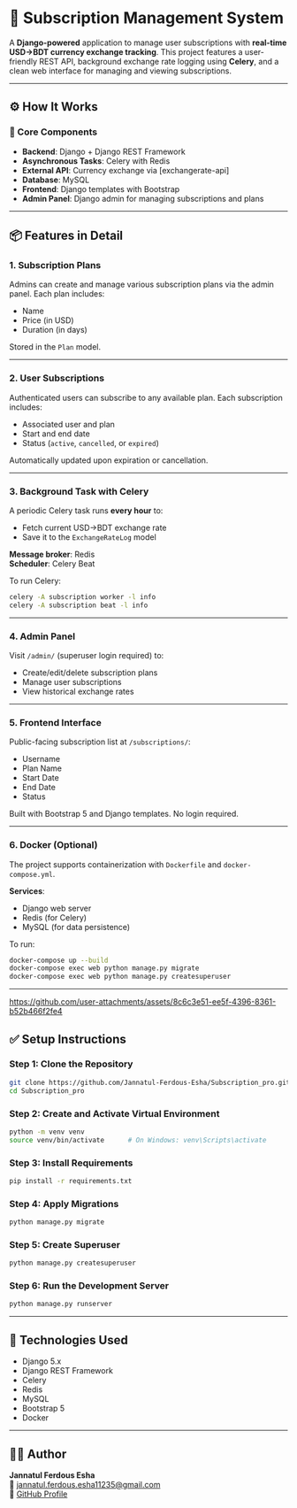 # 🧾 Subscription Management System

A **Django-powered** application to manage user subscriptions with **real-time USD→BDT currency exchange tracking**. This project features a user-friendly REST API, background exchange rate logging using **Celery**, and a clean web interface for managing and viewing subscriptions.

---

## ⚙️ How It Works

### 🔗 Core Components

- **Backend**: Django + Django REST Framework  
- **Asynchronous Tasks**: Celery with Redis  
- **External API**: Currency exchange via [exchangerate-api]  
- **Database**: MySQL   
- **Frontend**: Django templates with Bootstrap  
- **Admin Panel**: Django admin for managing subscriptions and plans  

---

## 📦 Features in Detail

### 1. Subscription Plans

Admins can create and manage various subscription plans via the admin panel. Each plan includes:

- Name  
- Price (in USD)  
- Duration (in days)  

Stored in the `Plan` model.

---

### 2. User Subscriptions

Authenticated users can subscribe to any available plan. Each subscription includes:

- Associated user and plan  
- Start and end date  
- Status (`active`, `cancelled`, or `expired`)  

Automatically updated upon expiration or cancellation.

---

### 3. Background Task with Celery

A periodic Celery task runs **every hour** to:

- Fetch current USD→BDT exchange rate  
- Save it to the `ExchangeRateLog` model  

**Message broker**: Redis  
**Scheduler**: Celery Beat  

To run Celery:

```bash
celery -A subscription worker -l info
celery -A subscription beat -l info
```

---

### 4. Admin Panel

Visit `/admin/` (superuser login required) to:

- Create/edit/delete subscription plans  
- Manage user subscriptions  
- View historical exchange rates  

---

### 5. Frontend Interface

Public-facing subscription list at `/subscriptions/`:

- Username  
- Plan Name  
- Start Date  
- End Date  
- Status  

Built with Bootstrap 5 and Django templates. No login required.

---

### 6. Docker (Optional)

The project supports containerization with `Dockerfile` and `docker-compose.yml`.

**Services**:

- Django web server  
- Redis (for Celery)  
- MySQL (for data persistence)  

To run:

```bash
docker-compose up --build
docker-compose exec web python manage.py migrate
docker-compose exec web python manage.py createsuperuser
```

---
https://github.com/user-attachments/assets/8c6c3e51-ee5f-4396-8361-b52b466f2fe4
## ✅ Setup Instructions

### Step 1: Clone the Repository

```bash
git clone https://github.com/Jannatul-Ferdous-Esha/Subscription_pro.git
cd Subscription_pro
```

### Step 2: Create and Activate Virtual Environment

```bash
python -m venv venv
source venv/bin/activate      # On Windows: venv\Scripts\activate
```

### Step 3: Install Requirements

```bash
pip install -r requirements.txt
```

### Step 4: Apply Migrations

```bash
python manage.py migrate
```

### Step 5: Create Superuser

```bash
python manage.py createsuperuser
```

### Step 6: Run the Development Server

```bash
python manage.py runserver
```

---

## 🧪 Technologies Used

- Django 5.x  
- Django REST Framework  
- Celery  
- Redis  
- MySQL  
- Bootstrap 5  
- Docker 

---

## 👩‍💻 Author

**Jannatul Ferdous Esha**  
📧 jannatul.ferdous.esha11235@gmail.com  
🔗 [GitHub Profile](https://github.com/Jannatul-Ferdous-Esha)

